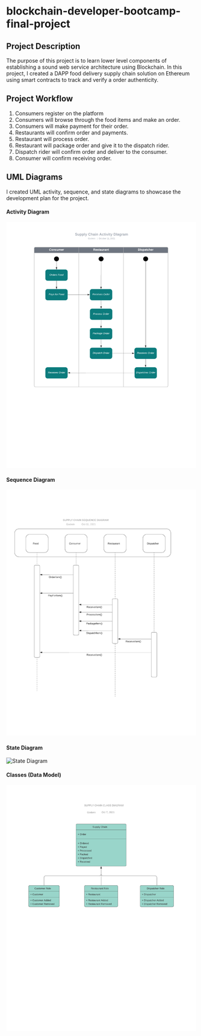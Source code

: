 # blockchain-developer-bootcamp-final-project

## Project Description
The purpose of this project is to learn lower level components of establishing a sound web service architecture using Blockchain. 
In this project, I created a DAPP food delivery supply chain solution on Ethereum using smart contracts to track and verify a order authenticity.

## Project Workflow
1. Consumers register on the platform
2. Consumers will browse through the food items and make an order.
3. Consumers will make payment for their order.
4. Restaurants will confirm order and payments.
5. Restaurant will process order.
6. Restaurant will package order and give it to the dispatch rider.
6. Dispatch rider will confirm order and deliver to the consumer.
7. Consumer will confirm receiving order.


## UML Diagrams
I created UML activity, sequence, and state diagrams to showcase the development plan for the project.

#### Activity Diagram
![Activity Diagram](images/activity_diagram.png)

#### Sequence Diagram
![Sequence Diagram](images/sequence_diagram.png)

#### State Diagram
![State Diagram](images/uml/state_diagram.png)

#### Classes (Data Model)
![Classes Diagram](images/class_diagram.png)
